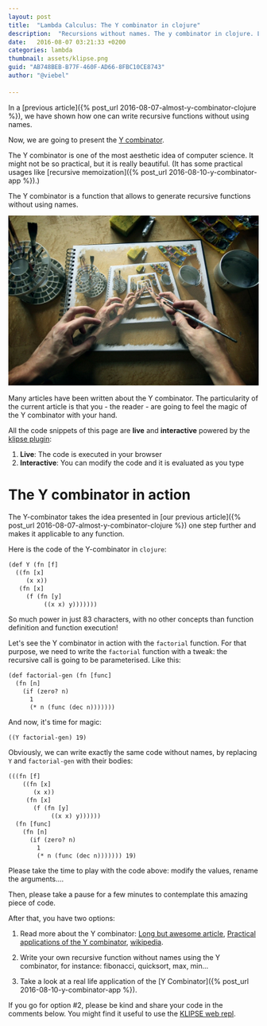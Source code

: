 ```yaml
---
layout: post
title:  "Lambda Calculus: The Y combinator in clojure"
description:  "Recursions without names. The y combinator in clojure. Lambda Calculus."
date:   2016-08-07 03:21:33 +0200
categories: lambda
thumbnail: assets/klipse.png
guid: "AB748BEB-B77F-460F-AD66-8FBC10CE8743"
author: "@viebel"

---
```


In a [previous article]({% post_url 2016-08-07-almost-y-combinator-clojure %}), we have shown how one can write recursive functions without using names.

Now, we are going to present the [Y combinator](https://en.wikipedia.org/wiki/Fixed-point_combinator).


The Y combinator is one of the most aesthetic idea of computer science. It might not be so practical, but it is really beautiful. (It has some practical usages like [recursive memoization]({% post_url 2016-08-10-y-combinator-app %}).)

The Y combinator is a function that allows to generate recursive functions without using names.

![Recursive](/assets/drawing-recursive.jpg)

Many articles have been written about the Y combinator. The particularity of the current article is that you - the reader - are going to feel the magic of the Y combinator with your hand.


All the code snippets of this page are **live** and **interactive** powered by the [klipse plugin](https://github.com/viebel/klipse):

1. **Live**: The code is executed in your browser
2. **Interactive**: You can modify the code and it is evaluated as you type


# The Y combinator in action


The Y-combinator takes the idea presented in [our previous article]({% post_url 2016-08-07-almost-y-combinator-clojure %}) one step further and makes it applicable to any function.


Here is the code of the Y-combinator in `clojure`:

~~~klipse
(def Y (fn [f]
  ((fn [x]
     (x x))
   (fn [x]
     (f (fn [y]
          ((x x) y)))))))
~~~

So much power in just 83 characters, with no other concepts than function definition and function execution!


Let's see the Y combinator in action with the `factorial` function. For that purpose, we need to write the `factorial` function with a tweak: the recursive call is going to be parameterised. Like this:

~~~klipse
(def factorial-gen (fn [func]
  (fn [n]
    (if (zero? n)
      1
      (* n (func (dec n)))))))
~~~


And now, it's time for magic:

~~~klipse
((Y factorial-gen) 19)
~~~

Obviously, we can write exactly the same code without names, by replacing `Y` and `factorial-gen` with their bodies:

~~~klipse
(((fn [f]
    ((fn [x]
       (x x))
     (fn [x]
       (f (fn [y]
            ((x x) y))))))
  (fn [func]
    (fn [n]
      (if (zero? n)
        1
        (* n (func (dec n))))))) 19)
~~~

Please take the time to play with the code above: modify the values, rename the arguments....

Then, please take a pause for a few minutes to contemplate this amazing piece of code.

After that, you have two options:

1. Read more about the Y combinator: [Long but awesome article](http://mvanier.livejournal.com/2897.html), [Practical applications of the Y combinator](http://www.viksit.com/tags/clojure/practical-applications-y-combinator-clojure/), [wikipedia](https://en.wikipedia.org/wiki/Fixed-point_combinator).

2. Write your own recursive function without names using the Y combinator, for instance: fibonacci, quicksort, max, min...

3. Take a look at a real life application of the [Y Combinator]({% post_url 2016-08-10-y-combinator-app %}).


If you go for option #2, please be kind and share your code in the comments below. You might find it useful to use the [KLIPSE web repl](http://app.klipse.tech/?eval_only=1).



